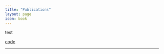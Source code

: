 ```yaml
---
title: "Publications"
layout: page
icon: book
---
```


<!-- {%- assign cat = 'publication' -%} {% include home.html %} -->

<p>test</p>
<div class="more"><a href="./test.html">code</a></div>

------

